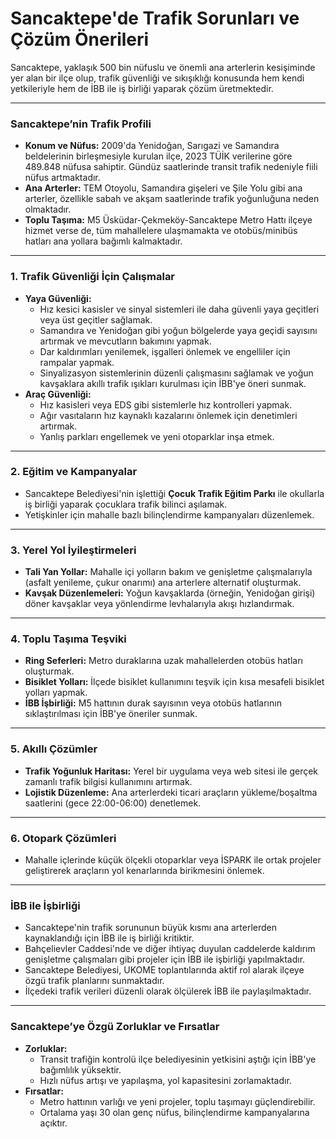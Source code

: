 # Sancaktepe'de Trafik Sorunları ve Çözüm Önerileri

Sancaktepe, yaklaşık 500 bin nüfuslu ve önemli ana arterlerin kesişiminde yer alan bir ilçe olup, trafik güvenliği ve sıkışıklığı konusunda hem kendi yetkileriyle hem de İBB ile iş birliği yaparak çözüm üretmektedir.

---

### **Sancaktepe’nin Trafik Profili**
- **Konum ve Nüfus:** 2009'da Yenidoğan, Sarıgazi ve Samandıra beldelerinin birleşmesiyle kurulan ilçe, 2023 TÜİK verilerine göre 489.848 nüfusa sahiptir. Gündüz saatlerinde transit trafik nedeniyle fiili nüfus artmaktadır.
- **Ana Arterler:** TEM Otoyolu, Samandıra gişeleri ve Şile Yolu gibi ana arterler, özellikle sabah ve akşam saatlerinde trafik yoğunluğuna neden olmaktadır.
- **Toplu Taşıma:** M5 Üsküdar-Çekmeköy-Sancaktepe Metro Hattı ilçeye hizmet verse de, tüm mahallelere ulaşmamakta ve otobüs/minibüs hatları ana yollara bağımlı kalmaktadır.

---

### **1. Trafik Güvenliği İçin Çalışmalar**
- **Yaya Güvenliği:**
    - Hız kesici kasisler ve sinyal sistemleri ile daha güvenli yaya geçitleri veya üst geçitler sağlamak.
    - Samandıra ve Yenidoğan gibi yoğun bölgelerde yaya geçidi sayısını artırmak ve mevcutların bakımını yapmak.
    - Dar kaldırımları yenilemek, işgalleri önlemek ve engelliler için rampalar yapmak.
    - Sinyalizasyon sistemlerinin düzenli çalışmasını sağlamak ve yoğun kavşaklara akıllı trafik ışıkları kurulması için İBB'ye öneri sunmak.
- **Araç Güvenliği:**
    - Hız kasisleri veya EDS gibi sistemlerle hız kontrolleri yapmak.
    - Ağır vasıtaların hız kaynaklı kazalarını önlemek için denetimleri artırmak.
    - Yanlış parkları engellemek ve yeni otoparklar inşa etmek.

---

### **2. Eğitim ve Kampanyalar**
- Sancaktepe Belediyesi'nin işlettiği **Çocuk Trafik Eğitim Parkı** ile okullarla iş birliği yaparak çocuklara trafik bilinci aşılamak.
- Yetişkinler için mahalle bazlı bilinçlendirme kampanyaları düzenlemek.

---

### **3. Yerel Yol İyileştirmeleri**
- **Tali Yan Yollar:** Mahalle içi yolların bakım ve genişletme çalışmalarıyla (asfalt yenileme, çukur onarımı) ana arterlere alternatif oluşturmak.
- **Kavşak Düzenlemeleri:** Yoğun kavşaklarda (örneğin, Yenidoğan girişi) döner kavşaklar veya yönlendirme levhalarıyla akışı hızlandırmak.

---

### **4. Toplu Taşıma Teşviki**
- **Ring Seferleri:** Metro duraklarına uzak mahallelerden otobüs hatları oluşturmak.
- **Bisiklet Yolları:** İlçede bisiklet kullanımını teşvik için kısa mesafeli bisiklet yolları yapmak.
- **İBB İşbirliği:** M5 hattının durak sayısının veya otobüs hatlarının sıklaştırılması için İBB'ye öneriler sunmak.

---

### **5. Akıllı Çözümler**
- **Trafik Yoğunluk Haritası:** Yerel bir uygulama veya web sitesi ile gerçek zamanlı trafik bilgisi kullanımını artırmak.
- **Lojistik Düzenleme:** Ana arterlerdeki ticari araçların yükleme/boşaltma saatlerini (gece 22:00-06:00) denetlemek.

---

### **6. Otopark Çözümleri**
- Mahalle içlerinde küçük ölçekli otoparklar veya İSPARK ile ortak projeler geliştirerek araçların yol kenarlarında birikmesini önlemek.

---

### **İBB ile İşbirliği**
- Sancaktepe'nin trafik sorununun büyük kısmı ana arterlerden kaynaklandığı için İBB ile iş birliği kritiktir.
- Bahçelievler Caddesi'nde ve diğer ihtiyaç duyulan caddelerde kaldırım genişletme çalışmaları gibi projeler için İBB ile işbirliği yapılmaktadır.
- Sancaktepe Belediyesi, UKOME toplantılarında aktif rol alarak ilçeye özgü trafik planlarını sunmaktadır.
- İlçedeki trafik verileri düzenli olarak ölçülerek İBB ile paylaşılmaktadır.

---

### **Sancaktepe’ye Özgü Zorluklar ve Fırsatlar**
- **Zorluklar:**
    - Transit trafiğin kontrolü ilçe belediyesinin yetkisini aştığı için İBB'ye bağımlılık yüksektir.
    - Hızlı nüfus artışı ve yapılaşma, yol kapasitesini zorlamaktadır.
- **Fırsatlar:**
    - Metro hattının varlığı ve yeni projeler, toplu taşımayı güçlendirebilir.
    - Ortalama yaşı 30 olan genç nüfus, bilinçlendirme kampanyalarına açıktır.